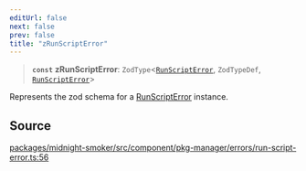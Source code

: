 ```yaml
---
editUrl: false
next: false
prev: false
title: "zRunScriptError"
---
```


> **`const`** **zRunScriptError**: `ZodType`\<[`RunScriptError`](/api/midnight-smoker/midnight-smoker/pkg-manager/namespaces/errors/classes/runscripterror/), `ZodTypeDef`, [`RunScriptError`](/api/midnight-smoker/midnight-smoker/pkg-manager/namespaces/errors/classes/runscripterror/)\>

Represents the zod schema for a [RunScriptError](/api/midnight-smoker/midnight-smoker/pkg-manager/namespaces/errors/classes/runscripterror/) instance.

## Source

[packages/midnight-smoker/src/component/pkg-manager/errors/run-script-error.ts:56](https://github.com/boneskull/midnight-smoker/blob/417858b/packages/midnight-smoker/src/component/pkg-manager/errors/run-script-error.ts#L56)
